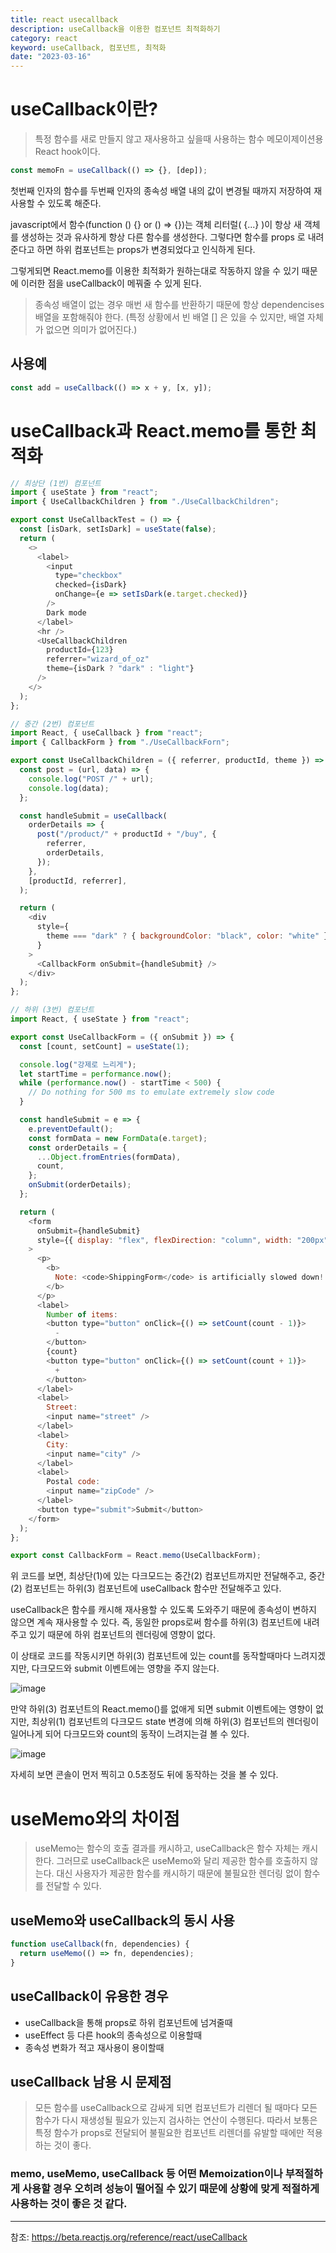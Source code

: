 ```yaml
---
title: react usecallback
description: useCallback을 이용한 컴포넌트 최적화하기
category: react
keyword: useCallback, 컴포넌트, 최적화
date: "2023-03-16"
---
```


# useCallback이란?

> 특정 함수를 새로 만들지 않고 재사용하고 싶을때 사용하는 함수 메모이제이션용 React hook이다.

```javascript
const memoFn = useCallback(() => {}, [dep]);
```

첫번째 인자의 함수를 두번째 인자의 종속성 배열 내의 값이 변경될 때까지 저장하여 재사용할 수 있도록 해준다.

javascript에서 함수(function () {} or () => {})는 객체 리터럴( {...} )이 항상 새 객체를 생성하는 것과 유사하게 항상 다른 함수를 생성한다. 그렇다면 함수를 props 로 내려준다고 하면 하위 컴포넌트는 props가 변경되었다고 인식하게 된다.

그렇게되면 React.memo를 이용한 최적화가 원하는대로 작동하지 않을 수 있기 때문에 이러한 점을 useCallback이 메꿔줄 수 있게 된다.

> 종속성 배열이 없는 경우 매번 새 함수를 반환하기 때문에 항상 dependencises 배열을 포함해줘야 한다. (특정 상황에서 빈 배열 [] 은 있을 수 있지만, 배열 자체가 없으면 의미가 없어진다.)

## 사용예

```javascript
const add = useCallback(() => x + y, [x, y]);
```

# useCallback과 React.memo를 통한 최적화

```javascript
// 최상단 (1번) 컴포넌트
import { useState } from "react";
import { UseCallbackChildren } from "./UseCallbackChildren";

export const UseCallbackTest = () => {
  const [isDark, setIsDark] = useState(false);
  return (
    <>
      <label>
        <input
          type="checkbox"
          checked={isDark}
          onChange={e => setIsDark(e.target.checked)}
        />
        Dark mode
      </label>
      <hr />
      <UseCallbackChildren
        productId={123}
        referrer="wizard_of_oz"
        theme={isDark ? "dark" : "light"}
      />
    </>
  );
};

// 중간 (2번) 컴포넌트
import React, { useCallback } from "react";
import { CallbackForm } from "./UseCallbackForn";

export const UseCallbackChildren = ({ referrer, productId, theme }) => {
  const post = (url, data) => {
    console.log("POST /" + url);
    console.log(data);
  };

  const handleSubmit = useCallback(
    orderDetails => {
      post("/product/" + productId + "/buy", {
        referrer,
        orderDetails,
      });
    },
    [productId, referrer],
  );

  return (
    <div
      style={
        theme === "dark" ? { backgroundColor: "black", color: "white" } : {}
      }
    >
      <CallbackForm onSubmit={handleSubmit} />
    </div>
  );
};

// 하위 (3번) 컴포넌트
import React, { useState } from "react";

export const UseCallbackForm = ({ onSubmit }) => {
  const [count, setCount] = useState(1);

  console.log("강제로 느리게");
  let startTime = performance.now();
  while (performance.now() - startTime < 500) {
    // Do nothing for 500 ms to emulate extremely slow code
  }

  const handleSubmit = e => {
    e.preventDefault();
    const formData = new FormData(e.target);
    const orderDetails = {
      ...Object.fromEntries(formData),
      count,
    };
    onSubmit(orderDetails);
  };

  return (
    <form
      onSubmit={handleSubmit}
      style={{ display: "flex", flexDirection: "column", width: "200px" }}
    >
      <p>
        <b>
          Note: <code>ShippingForm</code> is artificially slowed down!
        </b>
      </p>
      <label>
        Number of items:
        <button type="button" onClick={() => setCount(count - 1)}>
          -
        </button>
        {count}
        <button type="button" onClick={() => setCount(count + 1)}>
          +
        </button>
      </label>
      <label>
        Street:
        <input name="street" />
      </label>
      <label>
        City:
        <input name="city" />
      </label>
      <label>
        Postal code:
        <input name="zipCode" />
      </label>
      <button type="submit">Submit</button>
    </form>
  );
};

export const CallbackForm = React.memo(UseCallbackForm);
```

위 코드를 보면, 최상단(1)에 있는 다크모드는 중간(2) 컴포넌트까지만 전달해주고, 중간(2) 컴포넌트는 하위(3) 컴포넌트에 useCallback 함수만 전달해주고 있다.

useCallback은 함수를 캐시해 재사용할 수 있도록 도와주기 때문에 종속성이 변하지 않으면 계속 재사용할 수 있다. 즉, 동일한 props로써 함수를 하위(3) 컴포넌트에 내려주고 있기 때문에 하위 컴포넌트의 렌더링에 영향이 없다.

이 상태로 코드를 작동시키면 하위(3) 컴포넌트에 있는 count를 동작할때마다 느려지겠지만, 다크모드와 submit 이벤트에는 영향을 주지 않는다.

![image](https://blog.kakaocdn.net/dn/bEYsKw/btr4gSLc8BG/hJKpnBKbFziku3fjI6hphK/img.gif)

만약 하위(3) 컴포넌트의 React.memo()를 없애게 되면 submit 이벤트에는 영향이 없지만, 최상위(1) 컴포넌트의 다크모드 state 변경에 의해 하위(3) 컴포넌트의 렌더링이 일어나게 되어 다크모드와 count의 동작이 느려지는걸 볼 수 있다.

![image](https://blog.kakaocdn.net/dn/mfxA0/btr4iTijPZD/XNzKmFrScoUZ6qSyiCMV2K/img.gif)

자세히 보면 콘솔이 먼저 찍히고 0.5초정도 뒤에 동작하는 것을 볼 수 있다.

# useMemo와의 차이점

> useMemo는 함수의 호출 결과를 캐시하고, useCallback은 함수 자체는 캐시한다. 그러므로 useCallback은 useMemo와 달리 제공한 함수를 호출하지 않는다. 대신 사용자가 제공한 함수를 캐시하기 때문에 불필요한 렌더링 없이 함수를 전달할 수 있다.

## useMemo와 useCallback의 동시 사용

```javascript
function useCallback(fn, dependencies) {
  return useMemo(() => fn, dependencies);
}
```

## useCallback이 유용한 경우

- useCallback을 통해 props로 하위 컴포넌트에 넘겨줄때
- useEffect 등 다른 hook의 종속성으로 이용할때
- 종속성 변화가 적고 재사용이 용이할때

## useCallback 남용 시 문제점

> 모든 함수를 useCallback으로 감싸게 되면 컴포넌트가 리렌더 될 때마다 모든 함수가 다시 재생성될 필요가 있는지 검사하는 연산이 수행된다. 따라서 보통은 특정 함수가 props로 전달되어 불필요한 컴포넌트 리렌더를 유발할 때에만 적용하는 것이 좋다.

### memo, useMemo, useCallback 등 어떤 Memoization이나 부적절하게 사용할 경우 오히려 성능이 떨어질 수 있기 때문에 상황에 맞게 적절하게 사용하는 것이 좋은 것 같다.

---

참조: https://beta.reactjs.org/reference/react/useCallback
